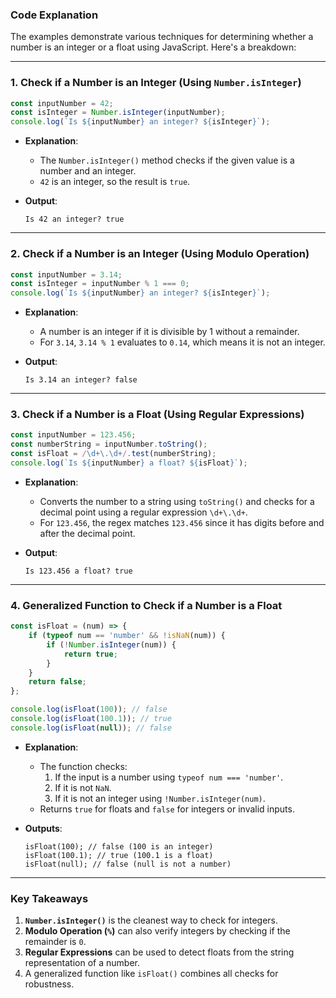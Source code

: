 ### Code Explanation

The examples demonstrate various techniques for determining whether a number is an integer or a float using JavaScript. Here's a breakdown:

---

### **1. Check if a Number is an Integer (Using `Number.isInteger`)**
```javascript
const inputNumber = 42;
const isInteger = Number.isInteger(inputNumber);
console.log(`Is ${inputNumber} an integer? ${isInteger}`);
```

- **Explanation**:
  - The `Number.isInteger()` method checks if the given value is a number and an integer.
  - `42` is an integer, so the result is `true`.

- **Output**:
  ```
  Is 42 an integer? true
  ```

---

### **2. Check if a Number is an Integer (Using Modulo Operation)**
```javascript
const inputNumber = 3.14;
const isInteger = inputNumber % 1 === 0;
console.log(`Is ${inputNumber} an integer? ${isInteger}`);
```

- **Explanation**:
  - A number is an integer if it is divisible by 1 without a remainder.
  - For `3.14`, `3.14 % 1` evaluates to `0.14`, which means it is not an integer.

- **Output**:
  ```
  Is 3.14 an integer? false
  ```

---

### **3. Check if a Number is a Float (Using Regular Expressions)**
```javascript
const inputNumber = 123.456;
const numberString = inputNumber.toString();
const isFloat = /\d+\.\d+/.test(numberString);
console.log(`Is ${inputNumber} a float? ${isFloat}`);
```

- **Explanation**:
  - Converts the number to a string using `toString()` and checks for a decimal point using a regular expression `\d+\.\d+`.
  - For `123.456`, the regex matches `123.456` since it has digits before and after the decimal point.

- **Output**:
  ```
  Is 123.456 a float? true
  ```

---

### **4. Generalized Function to Check if a Number is a Float**
```javascript
const isFloat = (num) => {
    if (typeof num == 'number' && !isNaN(num)) {
        if (!Number.isInteger(num)) {
            return true;
        }
    }
    return false;
};

console.log(isFloat(100)); // false
console.log(isFloat(100.1)); // true
console.log(isFloat(null)); // false
```

- **Explanation**:
  - The function checks:
    1. If the input is a number using `typeof num === 'number'`.
    2. If it is not `NaN`.
    3. If it is not an integer using `!Number.isInteger(num)`.
  - Returns `true` for floats and `false` for integers or invalid inputs.

- **Outputs**:
  ```
  isFloat(100); // false (100 is an integer)
  isFloat(100.1); // true (100.1 is a float)
  isFloat(null); // false (null is not a number)
  ```

---

### **Key Takeaways**
1. **`Number.isInteger()`** is the cleanest way to check for integers.
2. **Modulo Operation (`%`)** can also verify integers by checking if the remainder is `0`.
3. **Regular Expressions** can be used to detect floats from the string representation of a number.
4. A generalized function like `isFloat()` combines all checks for robustness.